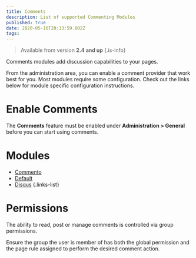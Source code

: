 ```yaml
---
title: Comments
description: List of supported Commenting Modules
published: true
date: 2020-05-16T20:13:59.802Z
tags: 
---
```


> Available from version **2.4 and up**
{.is-info}

Comments modules add discussion capabilities to your pages.

From the administration area, you can enable a comment provider that work best for you.
Most modules require some configuration. Check out the links below for module specific configuration instructions.

# Enable Comments

The **Comments** feature must be enabled under **Administration > General** before you can start using comments.

# Modules

- [Commento](/comments/commento)
- [Default](/comments/default)
- [Disqus](/comments/disqus)
{.links-list}

# Permissions

The ability to read, post or manage comments is controlled via group permissions.

Ensure the group the user is member of has both the global permission and the page rule assigned to perform the desired comment action.